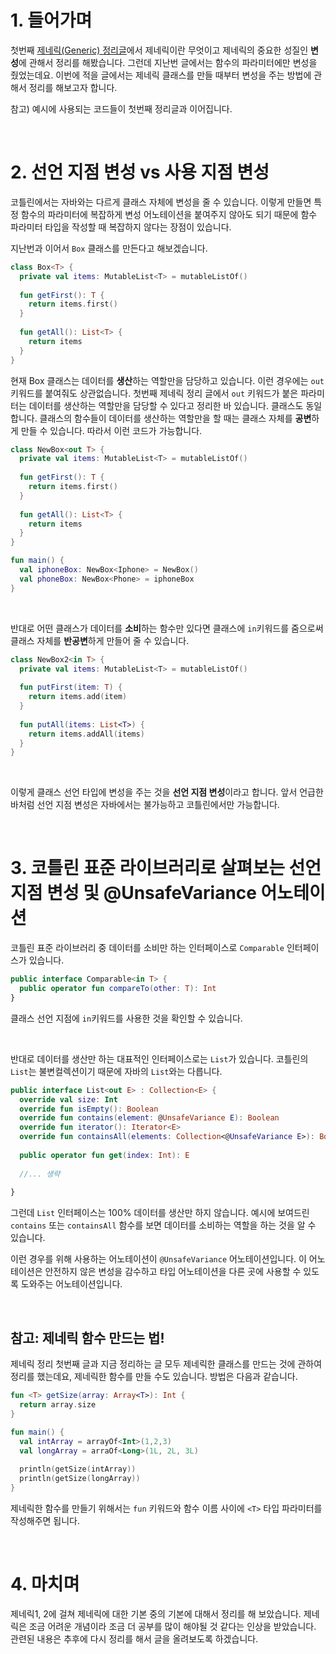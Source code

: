 # 1. 들어가며

첫번째 [제네릭(Generic) 정리글](https://github.com/hyunzxn/TIL/blob/main/kotlin/generic.md)에서 제네릭이란 무엇이고 제네릭의 중요한 성질인 **변성**에 관해서 정리를 해봤습니다. 그런데 지난번 글에서는 함수의 파라미터에만 변성을 줬었는데요. 이번에 적을 글에서는 제네릭 클래스를 만들 때부터 변성을 주는 방법에 관해서 정리를 해보고자 합니다.

참고) 예시에 사용되는 코드들이 첫번째 정리글과 이어집니다.

&nbsp;

# 2. 선언 지점 변성 vs 사용 지점 변성

코틀린에서는 자바와는 다르게 클래스 자체에 변성을 줄 수 있습니다. 이렇게 만들면 특정 함수의 파라미터에 복잡하게 변성 어노테이션을 붙여주지 않아도 되기 때문에 함수 파라미터 타입을 작성할 때 복잡하지 않다는 장점이 있습니다. 

지난번과 이어서 `Box` 클래스를 만든다고 해보겠습니다.

```kotlin
class Box<T> {
  private val items: MutableList<T> = mutableListOf()
  
  fun getFirst(): T {
    return items.first()
  }
  
  fun getAll(): List<T> {
    return items
  }
}
```

현재 Box 클래스는 데이터를 **생산**하는 역할만을 담당하고 있습니다. 이런 경우에는 `out` 키워드를 붙여줘도 상관없습니다. 첫번째 제네릭 정리 글에서 `out` 키워드가 붙은 파라미터는 데이터를 생산하는 역할만을 담당할 수 있다고 정리한 바 있습니다. 클래스도 동일합니다. 클래스의 함수들이 데이터를 생산하는 역할만을 할 때는 클래스 자체를 **공변**하게 만들 수 있습니다. 따라서 이런 코드가 가능합니다.

```kotlin
class NewBox<out T> {
  private val items: MutableList<T> = mutableListOf()
  
  fun getFirst(): T {
    return items.first()
  }
  
  fun getAll(): List<T> {
    return items
  }
}
```

```kotlin
fun main() {
  val iphoneBox: NewBox<Iphone> = NewBox()
  val phoneBox: NewBox<Phone> = iphoneBox
}
```

&nbsp;

반대로 어떤 클래스가 데이터를 **소비**하는 함수만 있다면 클래스에 `in`키워드를 줌으로써 클래스 자체를 **반공변**하게 만들어 줄 수 있습니다. 

```kotlin
class NewBox2<in T> {
  private val items: MutableList<T> = mutableListOf()
  
  fun putFirst(item: T) {
    return items.add(item)
  }
  
  fun putAll(items: List<T>) {
    return items.addAll(items)
  }
}
```

&nbsp;

이렇게 클래스 선언 타입에 변성을 주는 것을 **선언 지점 변성**이라고 합니다. 앞서 언급한 바처럼 선언 지점 변성은 자바에서는 불가능하고 코틀린에서만 가능합니다. 

&nbsp;

# 3. 코틀린 표준 라이브러리로 살펴보는 선언지점 변성 및 @UnsafeVariance 어노테이션

코틀린 표준 라이브러리 중 데이터를 소비만 하는 인터페이스로 `Comparable` 인터페이스가 있습니다.

```kotlin
public interface Comparable<in T> {
  public operator fun compareTo(other: T): Int
}
```

클래스 선언 지점에 `in`키워드를 사용한 것을 확인할 수 있습니다.

&nbsp;

반대로 데이터를 생산만 하는 대표적인 인터페이스로는 `List`가 있습니다. 코틀린의 `List`는 불변컬렉션이기 때문에 자바의 `List`와는 다릅니다.

```kotlin
public interface List<out E> : Collection<E> {
  override val size: Int
  override fun isEmpty(): Boolean
  override fun contains(element: @UnsafeVariance E): Boolean
  override fun iterator(): Iterator<E>
  override fun containsAll(elements: Collection<@UnsafeVariance E>): Boolean
  
  public operator fun get(index: Int): E
   
  //... 생략
  
}
```

그런데 `List` 인터페이스는 100% 데이터를 생산만 하지 않습니다. 예시에 보여드린 `contains` 또는 `containsAll` 함수를 보면 데이터를 소비하는 역할을 하는 것을 알 수 있습니다. 

이런 경우를 위해 사용하는 어노테이션이 `@UnsafeVariance` 어노테이션입니다. 이 어노테이션은 안전하지 않은 변성을 감수하고 타입 어노테이션을 다른 곳에 사용할 수 있도록 도와주는 어노테이션입니다. 

&nbsp;



## 참고: 제네릭 함수 만드는 법!

제네릭 정리 첫번째 글과 지금 정리하는 글 모두 제네릭한 클래스를 만드는 것에 관하여 정리를 했는데요, 제네릭한 함수를 만들 수도 있습니다. 방법은 다음과 같습니다.

```kotlin
fun <T> getSize(array: Array<T>): Int {
  return array.size
}

fun main() {
  val intArray = arrayOf<Int>(1,2,3)
  val longArray = arraOf<Long>(1L, 2L, 3L)
  
  println(getSize(intArray))
  println(getSize(longArray))
}
```

제네릭한 함수를 만들기 위해서는 `fun` 키워드와 함수 이름 사이에 `<T>` 타입 파라미터를 작성해주면 됩니다. 

&nbsp;

# 4. 마치며

제네릭1, 2에 걸쳐 제네릭에 대한 기본 중의 기본에 대해서 정리를 해 보았습니다. 제네릭은 조금 어려운 개념이라 조금 더 공부를 많이 해야될 것 같다는 인상을 받았습니다. 관련된 내용은 추후에 다시 정리를 해서 글을 올려보도록 하겠습니다.